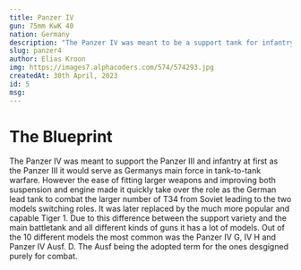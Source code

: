 ```yaml
---
title: Panzer IV
gun: 75mm KwK 40
nation: Germany
description: "The Panzer IV was meant to be a support tank for infantry during WW2. But due to the fact it's chassi was easiy to modify, along with it's capability to hold larger guns, it soon became the main German battletank. The combat models is commonly referred to as Ausf."
slug: panzer4
author: Elias Kroon
img: https://images7.alphacoders.com/574/574293.jpg
createdAt: 30th April, 2023
id: 5
msg:
---
```

<h1 class="text-xl font-bold">The Blueprint</h1>
The Panzer IV was meant to support the Panzer III and infantry at first as the Panzer III it would serve as Germanys main force in tank-to-tank warfare. However the ease of fitting larger weapons and improving both suspension and engine made it quickly take over the role as the German lead tank to combat the larger number of T34 from Soviet leading to the two models switching roles. It was later replaced by the much more popular and capable Tiger 1. Due to this difference between the support variety and the main battletank and all different kinds of guns it has a lot of models. Out of the 10 different models the most common was the Panzer IV G, IV H and Panzer IV Ausf. D. The Ausf being the adopted term for the ones desgigned purely for combat. 